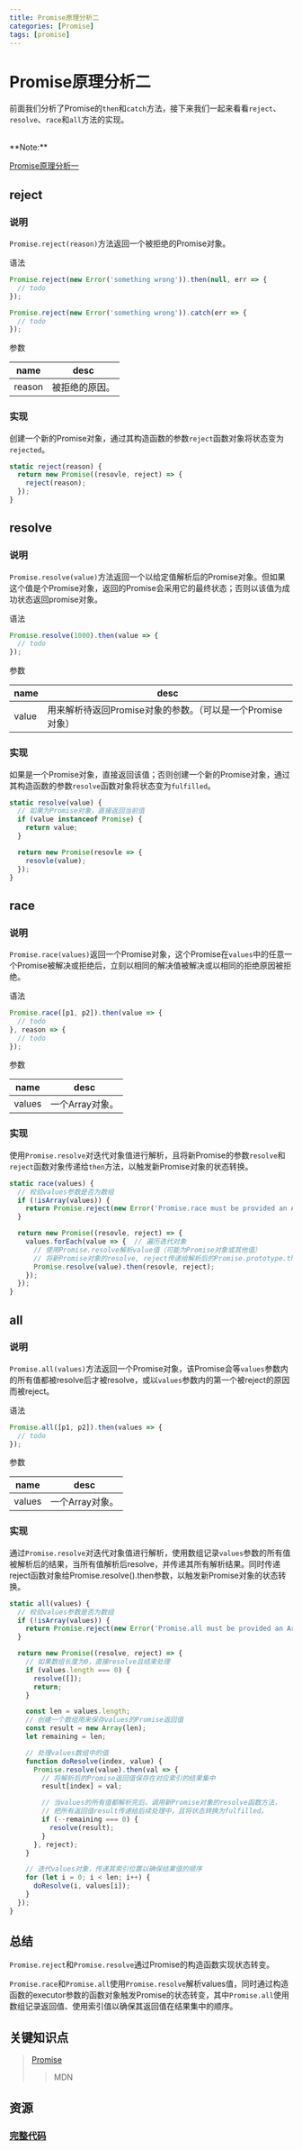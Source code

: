 ```yaml
---
title: Promise原理分析二
categories: [Promise]
tags: [promise]
---
```


# Promise原理分析二
前面我们分析了Promise的`then`和`catch`方法，接下来我们一起来看看`reject`、`resolve`、`race`和`all`方法的实现。

<br/>
**Note:**

[Promise原理分析一](http://ipluser.github.io/speechless/#docs/js/promise__then-catch.md)


## reject
### 说明
`Promise.reject(reason)`方法返回一个被拒绝的Promise对象。

语法

```js
Promise.reject(new Error('something wrong')).then(null, err => {
  // todo
});

Promise.reject(new Error('something wrong')).catch(err => {
  // todo
});
```

参数

| name | desc |
|------|------|
| reason | 被拒绝的原因。 |

### 实现
创建一个新的Promise对象，通过其构造函数的参数`reject`函数对象将状态变为`rejected`。

```js
static reject(reason) {
  return new Promise((resovle, reject) => {
    reject(reason);
  });
}
```


## resolve
### 说明
`Promise.resolve(value)`方法返回一个以给定值解析后的Promise对象。但如果这个值是个Promise对象，返回的Promise会采用它的最终状态；否则以该值为成功状态返回promise对象。

语法

```js
Promise.resolve(1000).then(value => {
  // todo
});
```

参数

| name | desc |
|------|------|
| value | 用来解析待返回Promise对象的参数。（可以是一个Promise对象） |

### 实现
如果是一个Promise对象，直接返回该值；否则创建一个新的Promise对象，通过其构造函数的参数`resolve`函数对象将状态变为`fulfilled`。

```js
static resolve(value) {
  // 如果为Promise对象，直接返回当前值
  if (value instanceof Promise) {
    return value;
  }

  return new Promise(resovle => {
    resovle(value);
  });
}
```


## race
### 说明
`Promise.race(values)`返回一个Promise对象，这个Promise在`values`中的任意一个Promise被解决或拒绝后，立刻以相同的解决值被解决或以相同的拒绝原因被拒绝。

语法

```js
Promise.race([p1, p2]).then(value => {
  // todo
}, reason => {
  // todo
});
```

参数

| name | desc |
|------|------|
| values | 一个Array对象。 |

### 实现
使用`Promise.resolve`对迭代对象值进行解析，且将新Promise的参数`resolve`和`reject`函数对象传递给`then`方法，以触发新Promise对象的状态转换。

```js
static race(values) {
  // 校验values参数是否为数组
  if (!isArray(values)) {
    return Promise.reject(new Error('Promise.race must be provided an Array'));
  }

  return new Promise((resovle, reject) => {
    values.forEach(value => {  // 遍历迭代对象
      // 使用Promise.resolve解析value值（可能为Promise对象或其他值）
      // 将新Promise对象的resolve, reject传递给解析后的Promise.prototype.then
      Promise.resolve(value).then(resovle, reject);
    });
  });
}
```


## all
### 说明
`Promise.all(values)`方法返回一个Promise对象，该Promise会等`values`参数内的所有值都被resolve后才被resolve，或以`values`参数内的第一个被reject的原因而被reject。

语法

```js
Promise.all([p1, p2]).then(values => {
  // todo
});
```

参数

| name | desc |
|------|------|
| values | 一个Array对象。|

### 实现
通过`Promise.resolve`对迭代对象值进行解析，使用数组记录`values`参数的所有值被解析后的结果，当所有值解析后resolve，并传递其所有解析结果。同时传递reject函数对象给Promise.resolve().then参数，以触发新Promise对象的状态转换。

```js
static all(values) {
  // 校验values参数是否为数组
  if (!isArray(values)) {
    return Promise.reject(new Error('Promise.all must be provided an Array'));
  }

  return new Promise((resolve, reject) => {
    // 如果数组长度为0，直接resolve且结束处理
    if (values.length === 0) {
      resolve([]);
      return;
    }

    const len = values.length;
    // 创建一个数组用来保存values的Promise返回值
    const result = new Array(len);
    let remaining = len;

    // 处理values数组中的值
    function doResolve(index, value) {
      Promise.resolve(value).then(val => {
        // 将解析后的Promise返回值保存在对应索引的结果集中
        result[index] = val;

        // 当values的所有值都解析完后，调用新Promise对象的resolve函数方法，
        // 把所有返回值result传递给后续处理中，且将状态转换为fulfilled。
        if (--remaining === 0) {
          resolve(result);
        }
      }, reject);
    }

    // 迭代values对象，传递其索引位置以确保结果值的顺序
    for (let i = 0; i < len; i++) {
      doResolve(i, values[i]);
    }
  });
}
```


## 总结
`Promise.reject`和`Promise.resolve`通过Promise的构造函数实现状态转变。

`Promise.race`和`Promise.all`使用`Promise.resolve`解析values值，同时通过构造函数的executor参数的函数对象触发Promise的状态转变，其中`Promise.all`使用数组记录返回值、使用索引值以确保其返回值在结果集中的顺序。


## 关键知识点
> [Promise](https://developer.mozilla.org/en-US/docs/Web/JavaScript/Reference/Global_Objects/Promise)
>>MDN


## 资源
### [完整代码](https://github.com/ipluser/anole/blob/master/src/promise/index.js)
